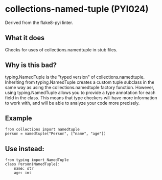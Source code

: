 # collections-named-tuple (PYI024)
Derived from the flake8-pyi linter.
## What it does
Checks for uses of collections.namedtuple in stub files.
## Why is this bad?
typing.NamedTuple is the "typed version" of collections.namedtuple.
Inheriting from typing.NamedTuple creates a custom tuple subclass in
the same way as using the collections.namedtuple factory function.
However, using typing.NamedTuple allows you to provide a type annotation
for each field in the class. This means that type checkers will have more
information to work with, and will be able to analyze your code more
precisely.
## Example
```
from collections import namedtuple
person = namedtuple("Person", ["name", "age"])
```
## Use instead:
```
from typing import NamedTuple
class Person(NamedTuple):
    name: str
    age: int
```